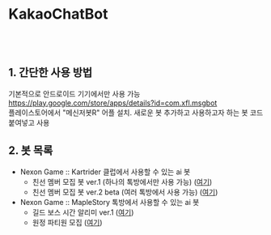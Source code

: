 # KakaoChatBot
<br><br>
## 1. 간단한 사용 방법
기본적으로 안드로이드 기기에서만 사용 가능 <br>
https://play.google.com/store/apps/details?id=com.xfl.msgbot <br>
플레이스토어에서 "메신저봇R" 어플 설치.
새로운 봇 추가하고 사용하고자 하는 봇 코드 붙여넣고 사용
## 2. 봇 목록
+ Nexon Game :: Kartrider 클럽에서 사용할 수 있는 ai 봇 
  + 친선 멤버 모집 봇 ver.1 (하나의 톡방에서만 사용 가능) (<a href="https://github.com/Potato-Y/KakaoChatBot/blob/master/KartRider/friendly%20match.js">여기</a>)
  + 친선 멤버 모집 봇 ver.2 beta (여러 톡방에서 사용 가능) (<a href="https://github.com/Potato-Y/KakaoChatBot/blob/master/KartRider/friendly%20match2.js">여기</a>)
+ Nexon Game :: MapleStory 톡방에서 사용할 수 있는 ai 봇
  + 길드 보스 시간 알리미 ver.1 (<a href="https://github.com/Potato-Y/KakaoChatBot/blob/master/MapleStory/Guild%20Boss%20Notifier.js">여기</a>)
  + 원정 파티원 모집 (<a href="https://github.com/Potato-Y/KakaoChatBot/blob/master/MapleStory/party%20recruitment.js">여기</a>)
